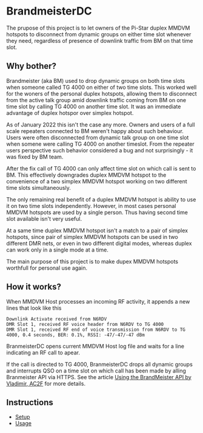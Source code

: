 # BrandmeisterDC
The prupose of this project is to let owners of the Pi-Star duplex MMDVM hotspots to disconnect from dynamic groups on either time slot whenever they need, regardless of presence of downlink traffic from BM on that time slot.

## Why bother?
Brandmeister (aka BM) used to drop dynamic groups on both time slots when someone called TG 4000 on either of two time slots.
This worked well for the woners of the personal duplex hotspots, allowing them to disconnect from the active talk group amid downlink traffic coming from BM on one time slot by calling TG 4000 on another time slot. It was an immediate advantage of duplex hotspor over simplex hotspot.

As of January 2022 this isn't the case any more. 
Owners and users of a full scale repeaters connected to BM weren't happy about such behaviour.
Users were often disconnected from dynamic talk group on one time slot when somene were calling TG 4000 on another timeslot.
From the repeater users perspective such behavior considered a bug and not surprisingly - it was fixed by BM team.

After the fix call of TG 4000 can only affect time slot on which call is sent to BM. This effectively downgrades duplex MMDVM hotspot to the convenience of a two simplex MMDVM hotspot working on two different time slots simultaneously.

The only remaining real benefit of a duplex MMDVM hotspot is ability to use it on two time slots independently. However, in most cases personal MMDVM hotspots are used by a single person. Thus having second time slot available isn't very useful.

At a same time duplex MMDVM hotspot isn't a match to a pair of simplex hotspots, since pair of simplex MMDVM hotspots can be used in two different DMR nets, or even in two different digital modes, whereas duplex can work only in a single mode at a time.

The main purpose of this project is to make dupex MMDVM hotspots worthfull for personal use again.

## How it works?
When MMDVM Host processes an incoming RF activity, it appends a new lines that look like this
```
Downlink Activate received from N6RDV
DMR Slot 1, received RF voice header from N6RDV to TG 4000
DMR Slot 1, received RF end of voice transmission from N6RDV to TG 4000, 0.4 seconds, BER: 0.1%, RSSI: -47/-47/-47 dBm
```
BranmeisterDC opens current MMDVM Host log file and waits for a line indicating an RF call to apear.

If the call is directed to TG 4000, BranmeisterDC drops all dynamic groups and interrupts QSO on a time slot on which call has been made by alling Branmeister API via HTTPS.
See the article [Using the BrandMeister API by Vladimir, AC2F](https://coloradodigital.net/2019/12/01/using-the-brandmeister-api/) for more details.

## Instructions
* [Setup](SETUP.md)
* [Usage](USAGE.md)
